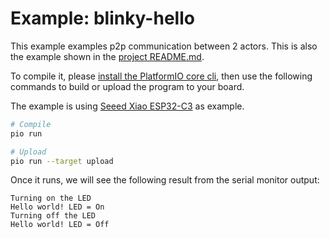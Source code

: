 # Example: blinky-hello

This example examples p2p communication between 2 actors. This is also the example shown in the [project README.md](https://github.com/r12f/sactor).

To compile it, please [install the PlatformIO core cli](https://docs.platformio.org/en/stable/core/index.html), then use the following commands to build or upload the program to your board.

The example is using [Seeed Xiao ESP32-C3](https://wiki.seeedstudio.com/XIAO_ESP32C3_Getting_Started/) as example.

```bash
# Compile
pio run

# Upload
pio run --target upload
```

Once it runs, we will see the following result from the serial monitor output:

```
Turning on the LED
Hello world! LED = On
Turning off the LED
Hello world! LED = Off
```